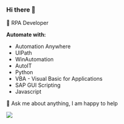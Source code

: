### Hi there 👋

🤖 RPA Developer

**Automate with:**

- Automation Anywhere
- UIPath
- WinAutomation
- AutoIT
- Python
- VBA - Visual Basic for Applications
- SAP GUI Scripting
- Javascript


💬 Ask me about anything, I am happy to help

<a href="https://www.linkedin.com/in/marcelo-arimizu-902383173">
  <img src="https://img.shields.io/badge/LinkedIn-0077B5?style=for-the-badge&logo=linkedin&logoColor=white" /> 
<a/>
